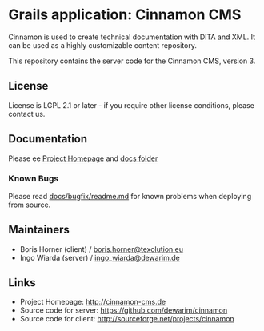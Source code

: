 # Grails application: Cinnamon CMS

Cinnamon is used to create technical documentation with DITA and XML.
It can be used as a highly customizable content repository.

This repository contains the server code for the Cinnamon CMS, version 3.
 
## License
 
License is LGPL 2.1 or later - if you require other license conditions, please contact us.

## Documentation

Please ee [Project Homepage](http://cinnamon-cms.de) and [docs folder](docs)

### Known Bugs

Please read [docs/bugfix/readme.md](docs/bugfix/readme.md) for known problems when deploying from source.

## Maintainers

* Boris Horner (client) / boris.horner@texolution.eu
* Ingo Wiarda (server) / ingo_wiarda@dewarim.de

## Links

* Project Homepage: http://cinnamon-cms.de
* Source code for server: https://github.com/dewarim/cinnamon  
* Source code for client: http://sourceforge.net/projects/cinnamon
  